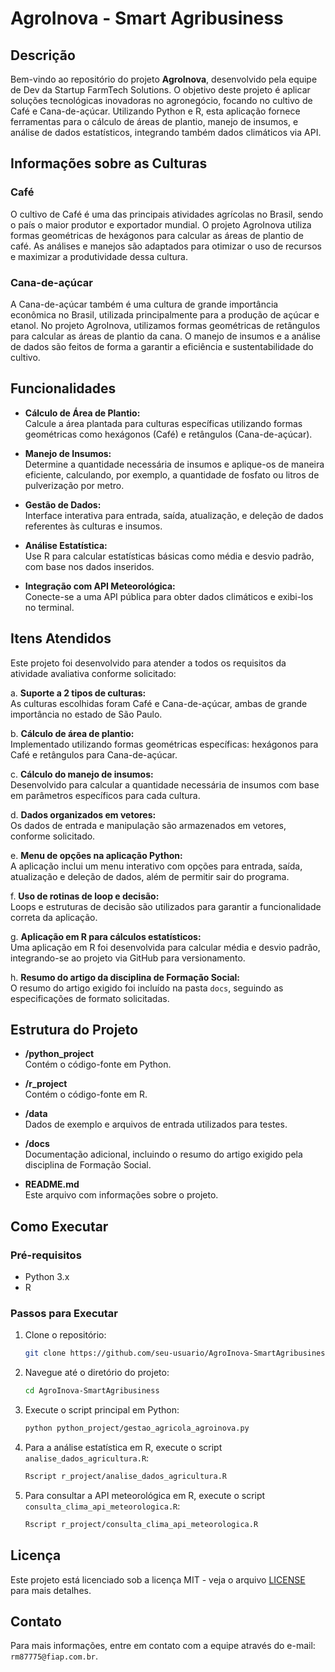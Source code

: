 # AgroInova - Smart Agribusiness

## Descrição

Bem-vindo ao repositório do projeto **AgroInova**, desenvolvido pela equipe de Dev da Startup FarmTech Solutions. O objetivo deste projeto é aplicar soluções tecnológicas inovadoras no agronegócio, focando no cultivo de Café e Cana-de-açúcar. Utilizando Python e R, esta aplicação fornece ferramentas para o cálculo de áreas de plantio, manejo de insumos, e análise de dados estatísticos, integrando também dados climáticos via API.

## Informações sobre as Culturas

### Café
O cultivo de Café é uma das principais atividades agrícolas no Brasil, sendo o país o maior produtor e exportador mundial. O projeto AgroInova utiliza formas geométricas de hexágonos para calcular as áreas de plantio de café. As análises e manejos são adaptados para otimizar o uso de recursos e maximizar a produtividade dessa cultura.

### Cana-de-açúcar
A Cana-de-açúcar também é uma cultura de grande importância econômica no Brasil, utilizada principalmente para a produção de açúcar e etanol. No projeto AgroInova, utilizamos formas geométricas de retângulos para calcular as áreas de plantio da cana. O manejo de insumos e a análise de dados são feitos de forma a garantir a eficiência e sustentabilidade do cultivo.

## Funcionalidades

- **Cálculo de Área de Plantio:**  
  Calcule a área plantada para culturas específicas utilizando formas geométricas como hexágonos (Café) e retângulos (Cana-de-açúcar).

- **Manejo de Insumos:**  
  Determine a quantidade necessária de insumos e aplique-os de maneira eficiente, calculando, por exemplo, a quantidade de fosfato ou litros de pulverização por metro.

- **Gestão de Dados:**  
  Interface interativa para entrada, saída, atualização, e deleção de dados referentes às culturas e insumos.

- **Análise Estatística:**  
  Use R para calcular estatísticas básicas como média e desvio padrão, com base nos dados inseridos.

- **Integração com API Meteorológica:**  
  Conecte-se a uma API pública para obter dados climáticos e exibi-los no terminal.

## Itens Atendidos

Este projeto foi desenvolvido para atender a todos os requisitos da atividade avaliativa conforme solicitado:

a. **Suporte a 2 tipos de culturas:**  
   As culturas escolhidas foram Café e Cana-de-açúcar, ambas de grande importância no estado de São Paulo.

b. **Cálculo de área de plantio:**  
   Implementado utilizando formas geométricas específicas: hexágonos para Café e retângulos para Cana-de-açúcar.

c. **Cálculo do manejo de insumos:**  
   Desenvolvido para calcular a quantidade necessária de insumos com base em parâmetros específicos para cada cultura.

d. **Dados organizados em vetores:**  
   Os dados de entrada e manipulação são armazenados em vetores, conforme solicitado.

e. **Menu de opções na aplicação Python:**  
   A aplicação inclui um menu interativo com opções para entrada, saída, atualização e deleção de dados, além de permitir sair do programa.

f. **Uso de rotinas de loop e decisão:**  
   Loops e estruturas de decisão são utilizados para garantir a funcionalidade correta da aplicação.

g. **Aplicação em R para cálculos estatísticos:**  
   Uma aplicação em R foi desenvolvida para calcular média e desvio padrão, integrando-se ao projeto via GitHub para versionamento.

h. **Resumo do artigo da disciplina de Formação Social:**  
   O resumo do artigo exigido foi incluído na pasta `docs`, seguindo as especificações de formato solicitadas.


## Estrutura do Projeto

- **/python_project**  
  Contém o código-fonte em Python.
  
- **/r_project**  
  Contém o código-fonte em R.
  
- **/data**  
  Dados de exemplo e arquivos de entrada utilizados para testes.
  
- **/docs**  
  Documentação adicional, incluindo o resumo do artigo exigido pela disciplina de Formação Social.

- **README.md**  
  Este arquivo com informações sobre o projeto.

## Como Executar

### Pré-requisitos

- Python 3.x
- R

### Passos para Executar

1. Clone o repositório:
    ```bash
    git clone https://github.com/seu-usuario/AgroInova-SmartAgribusiness.git
    ```
2. Navegue até o diretório do projeto:
    ```bash
    cd AgroInova-SmartAgribusiness
    ```
3. Execute o script principal em Python:
    ```bash
    python python_project/gestao_agricola_agroinova.py
    ```
4. Para a análise estatística em R, execute o script `analise_dados_agricultura.R`:
    ```bash
    Rscript r_project/analise_dados_agricultura.R
    ```
5. Para consultar a API meteorológica em R, execute o script `consulta_clima_api_meteorologica.R`:
    ```bash
    Rscript r_project/consulta_clima_api_meteorologica.R
    ```

## Licença

Este projeto está licenciado sob a licença MIT - veja o arquivo [LICENSE](LICENSE) para mais detalhes.

## Contato

Para mais informações, entre em contato com a equipe através do e-mail: `rm87775@fiap.com.br`.
